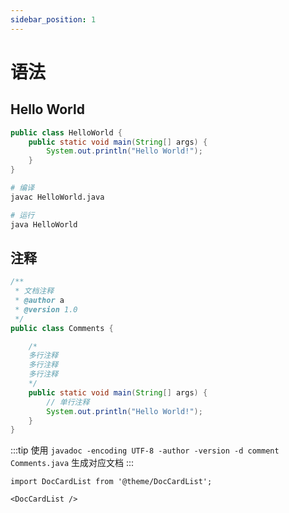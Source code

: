```yaml
---
sidebar_position: 1
---
```


# 语法

## Hello World

```java
public class HelloWorld {
    public static void main(String[] args) {
        System.out.println("Hello World!");
    }
}
```

```bash
# 编译
javac HelloWorld.java

# 运行
java HelloWorld
```

## 注释

```java
/**
 * 文档注释
 * @author a
 * @version 1.0
 */
public class Comments {

    /*
    多行注释
    多行注释
    多行注释
    */
    public static void main(String[] args) {
        // 单行注释
        System.out.println("Hello World!");
    }
}
```

:::tip 
使用 `javadoc -encoding UTF-8 -author -version -d comment Comments.java` 生成对应文档
:::

```mdx-code-block
import DocCardList from '@theme/DocCardList';

<DocCardList />
```
